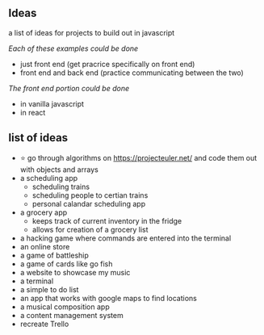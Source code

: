 ## Ideas
a list of ideas for projects to build out in javascript

*Each of these examples could be done*
- just front end (get pracrice specifically on front end)
- front end and back end (practice communicating between the two)

*The front end portion could be done*
- in vanilla javascript
- in react

## list of ideas
- :star: go through algorithms on https://projecteuler.net/ and code them out with objects and arrays
- a scheduling app
	- scheduling trains
	- scheduling people to certian trains
	- personal calandar scheduling app
- a grocery app
	- keeps track of current inventory in the fridge
	- allows for creation of a grocery list
- a hacking game where commands are entered into the terminal
- an online store
- a game of battleship
- a game of cards like go fish
- a website to showcase my music
- a terminal
- a simple to do list
- an app that works with google maps to find locations
- a musical composition app
- a content management system
- recreate Trello


